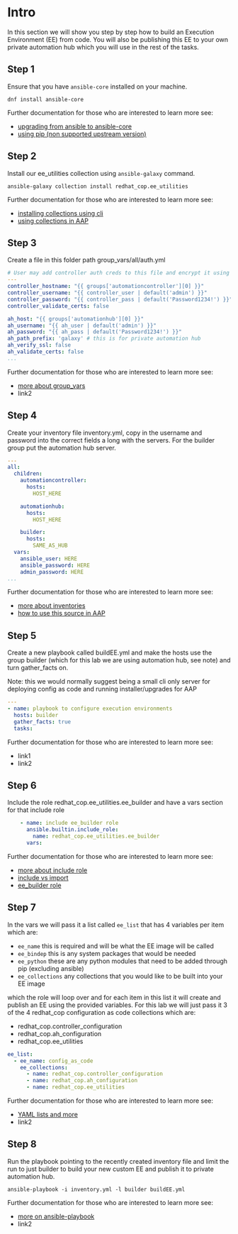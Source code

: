 # Intro

In this section we will show you step by step how to build an Execution Environment (EE) from code. You will also be publishing this EE to your own private automation hub which you will use in the rest of the tasks.

## Step 1

Ensure that you have `ansible-core` installed on your machine.

```console
dnf install ansible-core
```

Further documentation for those who are interested to learn more see:

- [upgrading from ansible to ansible-core](https://access.redhat.com/discussions/6962395)
- [using pip (non supported upstream version)](https://docs.ansible.com/ansible/latest/installation_guide/intro_installation.html)

## Step 2

Install our ee_utilities collection using `ansible-galaxy` command.

```console
ansible-galaxy collection install redhat_cop.ee_utilities
```

Further documentation for those who are interested to learn more see:

- [installing collections using cli](https://docs.ansible.com/ansible/devel/user_guide/collections_using.html#collections)
- [using collections in AAP](https://docs.ansible.com/ansible/devel/user_guide/collections_using.html#collections)

## Step 3

Create a file in this folder path group_vars/all/auth.yml

```yaml
# User may add controller auth creds to this file and encrypt it using `ansible-vault`
---
controller_hostname: "{{ groups['automationcontroller'][0] }}"
controller_username: "{{ controller_user | default('admin') }}"
controller_password: "{{ controller_pass | default('Password1234!') }}"
controller_validate_certs: false

ah_host: "{{ groups['automationhub'][0] }}"
ah_username: "{{ ah_user | default('admin') }}"
ah_password: "{{ ah_pass | default('Password1234!') }}"
ah_path_prefix: 'galaxy' # this is for private automation hub
ah_verify_ssl: false
ah_validate_certs: false
...
```

Further documentation for those who are interested to learn more see:

- [more about group_vars](https://docs.ansible.com/ansible/devel/user_guide/collections_using.html#collections)
- link2

## Step 4

Create your inventory file inventory.yml, copy in the username and password into the correct fields a long with the servers. For the builder group put the automation hub server.

```yaml
---
all:
  children:
    automationcontroller:
      hosts:
        HOST_HERE

    automationhub:
      hosts:
        HOST_HERE

    builder:
      hosts:
        SAME_AS_HUB
  vars:
    ansible_user: HERE
    ansible_password: HERE
    admin_password: HERE
...
```

Further documentation for those who are interested to learn more see:

- [more about inventories](https://docs.ansible.com/ansible/devel/user_guide/collections_using.html#collections)
- [how to use this source in AAP](https://docs.ansible.com/ansible/devel/user_guide/collections_using.html#collections)

## Step 5

Create a new playbook called buildEE.yml and make the hosts use the group builder (which for this lab we are using automation hub, see note) and turn gather_facts on.

Note: this we would normally suggest being a small cli only server for deploying config as code and running installer/upgrades for AAP

```yaml
---
- name: playbook to configure execution environments
  hosts: builder
  gather_facts: true
  tasks:
```

Further documentation for those who are interested to learn more see:

- link1
- link2

## Step 6

Include the role redhat_cop.ee_utilities.ee_builder and have a vars section for that include role

```yaml
    - name: include ee_builder role
      ansible.builtin.include_role:
        name: redhat_cop.ee_utilities.ee_builder
      vars:
```

Further documentation for those who are interested to learn more see:

- [more about include role](https://docs.ansible.com/ansible/latest/collections/ansible/builtin/include_role_module.html)
- [include vs import](https://docs.ansible.com/ansible/latest/collections/ansible/builtin/include_role_module.html)
- [ee_builder role](https://github.com/redhat-cop/ee_utilities/tree/main/roles/ee_builder)

## Step 7

In the vars we will pass it a list called `ee_list` that has 4 variables per item which are:

- `ee_name` this is required and will be what the EE image will be called
- `ee_bindep` this is any system packages that would be needed
- `ee_python` these are any python modules that need to be added through pip (excluding ansible)
- `ee_collections` any collections that you would like to be built into your EE image

which the role will loop over and for each item in this list it will create and publish an EE using the provided variables. For this lab we will just pass it 3 of the 4 redhat_cop configuration as code collections which are:

- redhat_cop.controller_configuration
- redhat_cop.ah_configuration
- redhat_cop.ee_utilities

```yaml
ee_list:
  - ee_name: config_as_code
    ee_collections:
      - name: redhat_cop.controller_configuration
      - name: redhat_cop.ah_configuration
      - name: redhat_cop.ee_utilities
```

Further documentation for those who are interested to learn more see:

- [YAML lists and more](https://docs.ansible.com/ansible/latest/reference_appendices/YAMLSyntax.html)
- link2

## Step 8

Run the playbook pointing to the recently created inventory file and limit the run to just builder to build your new custom EE and publish it to private automation hub.

```console
ansible-playbook -i inventory.yml -l builder buildEE.yml
```

Further documentation for those who are interested to learn more see:

- [more on ansible-playbook](https://docs.ansible.com/ansible/latest/cli/ansible-playbook.html#ansible-playbook)
- link2
